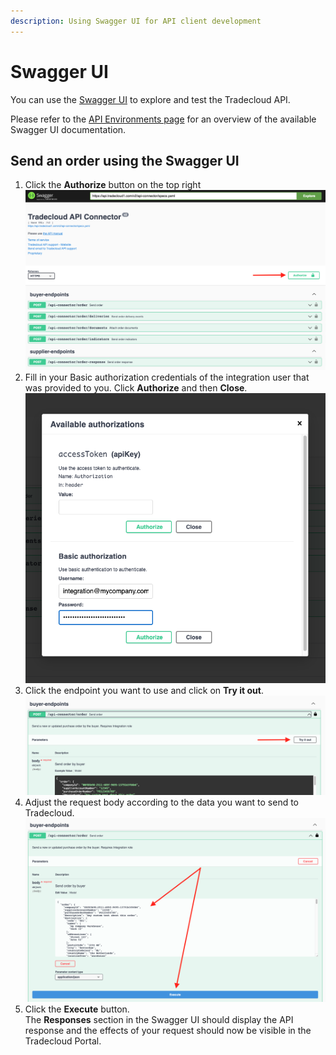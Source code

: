 ```yaml
---
description: Using Swagger UI for API client development
---
```


# Swagger UI

You can use the [Swagger UI](https://swagger.io/tools/swagger-ui/) to explore and test the Tradecloud API.

Please refer to the [API Environments page](../environments.md) for an overview of the available Swagger UI documentation.

## Send an order using the Swagger UI

1. Click the **Authorize** button on the top right  
   ![](../../.gitbook/assets/swagger-ui/step1.png)
2. Fill in your Basic authorization credentials of the integration user that was provided to you. Click **Authorize** and then **Close**.  
   ![](../../.gitbook/assets/swagger-ui/step2.png)
3. Click the endpoint you want to use and click on **Try it out**.
   ![](../../.gitbook/assets/swagger-ui/step3.png)
4. Adjust the request body according to the data you want to send to Tradecloud.
   ![](../../.gitbook/assets/swagger-ui/step4.png)
5. Click the **Execute** button.  
   The **Responses** section in the Swagger UI should display the API response and the effects of your request should now be visible in the Tradecloud Portal.



